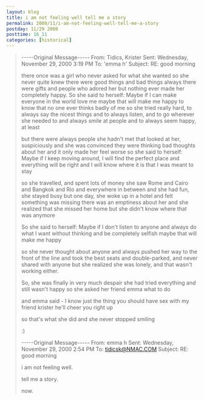 ```yaml
---
layout: blog
title: i am not feeling well tell me a story
permalink: 2000/11/i-am-not-feeling-well-tell-me-a-story
postday: 11/29 2000
posttime: 16_11
categories: [historical]
---
```


> -----Original Message-----
> From:    Tidics, Krister 
> Sent:    Wednesday, November 29, 2000 3:19 PM
> To:    'emma h'
> Subject:    RE: good morning
> 
> 
> 
> there once was a girl
> who never asked for what she wanted
> so she never quite knew
> there were good things and bad things
> always there were gifts and people who adored her
> but nothing ever made her completely happy.
> So she said to herself:
>     Maybe if I can make everyone in the world love me
>     maybe that will make me happy
>     to know that no one ever thinks badly of me
> so she tried really hard, to always say the nicest things
> and to always listen, and to go wherever she needed to
> and always smile at people and to always seem happy, at least
> 
> but there were always people she hadn't met
> that looked at her, suspiciously
> and she was convinced they were thinking bad thoughts about her
> and it only made her feel worse
> so she said to herself:
>     Maybe if I keep moving around, I will find the perfect place
>     and everything will be right
>     and I will know where it is that I was meant to stay
> 
> so she travelled, and spent lots of money
> she saw Rome and Cairo and Bangkok and Rio
> and everywhere in between
> and she had fun, she stayed busy
> but one day, she woke up in a hotel
> and felt something was missing
> there was an emptiness about her
> and she realized that she missed her home
> but she didn't know where that was anymore
> 
> So she said to herself:
>     Maybe if I don't listen to anyone
>     and always do what I want without thinking
>     and be completely selfish
>     maybe that will make me happy
> 
> so she never thought about anyone
> and always pushed her way to the front of the line
> and took the best seats
> and double-parked, and never shared with anyone
> but she realized she was lonely, and that wasn't working either.
> 
> So, she was finally in very much despair
> she had tried everything
> and still wasn't happy
> so she asked her friend emma what to do
> 
> and emma said - I know just the thing
> you should have sex with my friend krister
> he'll cheer you right up
> 
> so that's what she did
> and she never stopped smiling
> 
> :)
> 
> 
> -----Original Message-----
> From:    emma h
> Sent:    Wednesday, November 29, 2000 2:54 PM
> To:    tidicsk@NMAC.COM
> Subject:    RE: good morning
> 
> 
> i am not feeling well.
> 
> tell me  a story.
> 
> 
> now.
